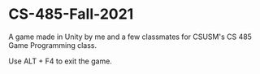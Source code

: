 # CS-485-Fall-2021
A game made in Unity by me and a few classmates for CSUSM's CS 485 Game Programming class.

Use ALT + F4 to exit the game.
